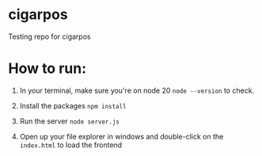 # cigarpos
Testing repo for cigarpos 

# How to run:

1) In your terminal, make sure you're on node 20 `node --version` to check.

2) Install the packages
`npm install`

3) Run the server
`node server.js`

4) Open up your file explorer in windows and double-click on the `index.html` to load the frontend